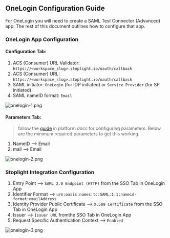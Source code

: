 ## OneLogin Configuration Guide

For OneLogin you will need to create a SAML Test Connector (Advanced) app. The rest of this document outlines how to configure that app. 

### OneLogin App Configuration

#### Configuration Tab:

1. ACS (Consumer) URL Validator: `https://<workspace_slug>.stoplight.io/oauth/callback`
2. ACS (Consumer) URL: `https://<workspace_slug>.stoplight.io/oauth/callback`
3. SAML initiator: `OneLogin` (for IDP initiated) or `Service Provider` (for SP initiated)
4. SAML nameID format: `Email`

![onelogin-1.png](https://stoplight.io/api/v1/projects/cHJqOjI/images/oAHPyagK9I0)

#### Parameters Tab:

<!-- theme: info -->
> follow the [guide](https://meta.stoplight.io/docs/platform/ZG9jOjQ1NTQxMg-single-sign-on#saml-assertion-requirements) in platform docs for configuring parameters. Below are the minimum required parameters to get this working.

1. NameID --> Email
2. mail --> Email

![onelogin-2.png](https://stoplight.io/api/v1/projects/cHJqOjI/images/oMqREXnXI3w)

### Stoplight Integration Configuration

1. Entry Point --> `SAML 2.0 Endpoint (HTTP)` from the SSO Tab in OneLogin App
2. Identifier Format --> `urn:oasis:names:tc:SAML:1.1:nameid-format:emailAddress`
3. Identity Provider Public Certificate --> `X.509 Certificate` from the SSO Tab in OneLogin App
4. Issuer --> `Issuer URL` fromthe SSO Tab in OneLogin App
5. Request Specific Authentication Context --> `Enabled`

![onelogin-3.png](https://stoplight.io/api/v1/projects/cHJqOjI/images/xE3z815H6ys)




